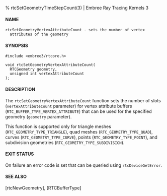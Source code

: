 % rtcSetGeometryTimeStepCount(3) | Embree Ray Tracing Kernels 3

#### NAME

    rtcSetGeometryVertexAttributeCount - sets the number of vertex
      attributes of the geometry

#### SYNOPSIS

    #include <embree3/rtcore.h>

    void rtcSetGeometryVertexAttributeCount(
      RTCGeometry geometry,
      unsigned int vertexAttributeCount
    );

#### DESCRIPTION

The `rtcSetGeometryVertexAttributeCount` function sets the number of
slots (`vertexAttributeCount` parameter) for vertex attribute buffers
(`RTC_BUFFER_TYPE_VERTEX_ATTRIBUTE`) that can be used for the
specified geometry (`geometry` parameter).

This function is supported only for triangle meshes
(`RTC_GEOMETRY_TYPE_TRIANGLE`), quad meshes
(`RTC_GEOMETRY_TYPE_QUAD`), curves (`RTC_GEOMETRY_TYPE_CURVE`),
points (`RTC_GEOMETRY_TYPE_POINT`), and
subdivision geometries (`RTC_GEOMETRY_TYPE_SUBDIVISION`).

#### EXIT STATUS

On failure an error code is set that can be queried using
`rtcDeviceGetError`.

#### SEE ALSO

[rtcNewGeometry], [RTCBufferType]
